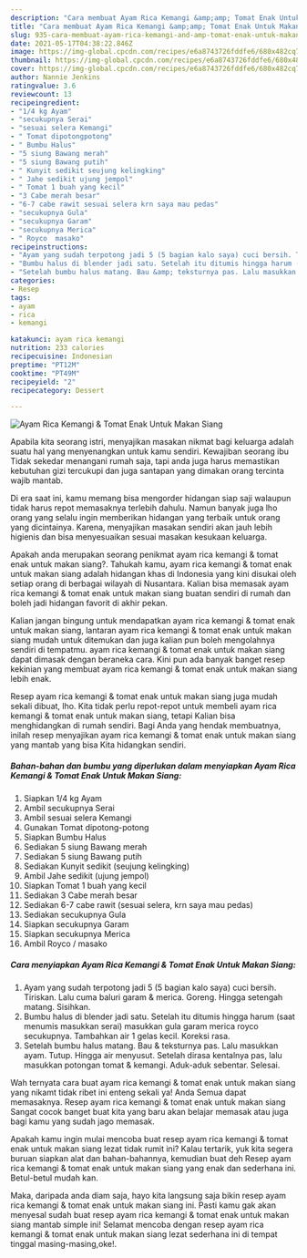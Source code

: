 ```yaml
---
description: "Cara membuat Ayam Rica Kemangi &amp;amp; Tomat Enak Untuk Makan Siang yang enak Untuk Jualan"
title: "Cara membuat Ayam Rica Kemangi &amp;amp; Tomat Enak Untuk Makan Siang yang enak Untuk Jualan"
slug: 935-cara-membuat-ayam-rica-kemangi-and-amp-tomat-enak-untuk-makan-siang-yang-enak-untuk-jualan
date: 2021-05-17T04:38:22.846Z
image: https://img-global.cpcdn.com/recipes/e6a8743726fddfe6/680x482cq70/ayam-rica-kemangi-tomat-enak-untuk-makan-siang-foto-resep-utama.jpg
thumbnail: https://img-global.cpcdn.com/recipes/e6a8743726fddfe6/680x482cq70/ayam-rica-kemangi-tomat-enak-untuk-makan-siang-foto-resep-utama.jpg
cover: https://img-global.cpcdn.com/recipes/e6a8743726fddfe6/680x482cq70/ayam-rica-kemangi-tomat-enak-untuk-makan-siang-foto-resep-utama.jpg
author: Nannie Jenkins
ratingvalue: 3.6
reviewcount: 13
recipeingredient:
- "1/4 kg Ayam"
- "secukupnya Serai"
- "sesuai selera Kemangi"
- " Tomat dipotongpotong"
- " Bumbu Halus"
- "5 siung Bawang merah"
- "5 siung Bawang putih"
- " Kunyit sedikit seujung kelingking"
- " Jahe sedikit ujung jempol"
- " Tomat 1 buah yang kecil"
- "3 Cabe merah besar"
- "6-7 cabe rawit sesuai selera krn saya mau pedas"
- "secukupnya Gula"
- "secukupnya Garam"
- "secukupnya Merica"
- " Royco  masako"
recipeinstructions:
- "Ayam yang sudah terpotong jadi 5 (5 bagian kalo saya) cuci bersih. Tiriskan. Lalu cuma baluri garam &amp; merica. Goreng. Hingga setengah matang. Sisihkan."
- "Bumbu halus di blender jadi satu. Setelah itu ditumis hingga harum (saat menumis masukkan serai) masukkan gula garam merica royco secukupnya. Tambahkan air 1 gelas kecil. Koreksi rasa."
- "Setelah bumbu halus matang. Bau &amp; teksturnya pas. Lalu masukkan ayam. Tutup. Hingga air menyusut. Setelah dirasa kentalnya pas, lalu masukkan potongan tomat &amp; kemangi. Aduk-aduk sebentar. Selesai."
categories:
- Resep
tags:
- ayam
- rica
- kemangi

katakunci: ayam rica kemangi 
nutrition: 233 calories
recipecuisine: Indonesian
preptime: "PT12M"
cooktime: "PT49M"
recipeyield: "2"
recipecategory: Dessert

---
```



![Ayam Rica Kemangi &amp; Tomat Enak Untuk Makan Siang](https://img-global.cpcdn.com/recipes/e6a8743726fddfe6/680x482cq70/ayam-rica-kemangi-tomat-enak-untuk-makan-siang-foto-resep-utama.jpg)

Apabila kita seorang istri, menyajikan masakan nikmat bagi keluarga adalah suatu hal yang menyenangkan untuk kamu sendiri. Kewajiban seorang ibu Tidak sekedar menangani rumah saja, tapi anda juga harus memastikan kebutuhan gizi tercukupi dan juga santapan yang dimakan orang tercinta wajib mantab.

Di era  saat ini, kamu memang bisa mengorder hidangan siap saji walaupun tidak harus repot memasaknya terlebih dahulu. Namun banyak juga lho orang yang selalu ingin memberikan hidangan yang terbaik untuk orang yang dicintainya. Karena, menyajikan masakan sendiri akan jauh lebih higienis dan bisa menyesuaikan sesuai masakan kesukaan keluarga. 



Apakah anda merupakan seorang penikmat ayam rica kemangi &amp; tomat enak untuk makan siang?. Tahukah kamu, ayam rica kemangi &amp; tomat enak untuk makan siang adalah hidangan khas di Indonesia yang kini disukai oleh setiap orang di berbagai wilayah di Nusantara. Kalian bisa memasak ayam rica kemangi &amp; tomat enak untuk makan siang buatan sendiri di rumah dan boleh jadi hidangan favorit di akhir pekan.

Kalian jangan bingung untuk mendapatkan ayam rica kemangi &amp; tomat enak untuk makan siang, lantaran ayam rica kemangi &amp; tomat enak untuk makan siang mudah untuk ditemukan dan juga kalian pun boleh mengolahnya sendiri di tempatmu. ayam rica kemangi &amp; tomat enak untuk makan siang dapat dimasak dengan beraneka cara. Kini pun ada banyak banget resep kekinian yang membuat ayam rica kemangi &amp; tomat enak untuk makan siang lebih enak.

Resep ayam rica kemangi &amp; tomat enak untuk makan siang juga mudah sekali dibuat, lho. Kita tidak perlu repot-repot untuk membeli ayam rica kemangi &amp; tomat enak untuk makan siang, tetapi Kalian bisa menghidangkan di rumah sendiri. Bagi Anda yang hendak membuatnya, inilah resep menyajikan ayam rica kemangi &amp; tomat enak untuk makan siang yang mantab yang bisa Kita hidangkan sendiri.

<!--inarticleads1-->

##### Bahan-bahan dan bumbu yang diperlukan dalam menyiapkan Ayam Rica Kemangi &amp; Tomat Enak Untuk Makan Siang:

1. Siapkan 1/4 kg Ayam
1. Ambil secukupnya Serai
1. Ambil sesuai selera Kemangi
1. Gunakan  Tomat dipotong-potong
1. Siapkan  Bumbu Halus
1. Sediakan 5 siung Bawang merah
1. Sediakan 5 siung Bawang putih
1. Sediakan  Kunyit sedikit (seujung kelingking)
1. Ambil  Jahe sedikit (ujung jempol)
1. Siapkan  Tomat 1 buah yang kecil
1. Sediakan 3 Cabe merah besar
1. Sediakan 6-7 cabe rawit (sesuai selera, krn saya mau pedas)
1. Sediakan secukupnya Gula
1. Siapkan secukupnya Garam
1. Siapkan secukupnya Merica
1. Ambil  Royco / masako




<!--inarticleads2-->

##### Cara menyiapkan Ayam Rica Kemangi &amp; Tomat Enak Untuk Makan Siang:

1. Ayam yang sudah terpotong jadi 5 (5 bagian kalo saya) cuci bersih. Tiriskan. Lalu cuma baluri garam &amp; merica. Goreng. Hingga setengah matang. Sisihkan.
1. Bumbu halus di blender jadi satu. Setelah itu ditumis hingga harum (saat menumis masukkan serai) masukkan gula garam merica royco secukupnya. Tambahkan air 1 gelas kecil. Koreksi rasa.
1. Setelah bumbu halus matang. Bau &amp; teksturnya pas. Lalu masukkan ayam. Tutup. Hingga air menyusut. Setelah dirasa kentalnya pas, lalu masukkan potongan tomat &amp; kemangi. Aduk-aduk sebentar. Selesai.




Wah ternyata cara buat ayam rica kemangi &amp; tomat enak untuk makan siang yang nikamt tidak ribet ini enteng sekali ya! Anda Semua dapat memasaknya. Resep ayam rica kemangi &amp; tomat enak untuk makan siang Sangat cocok banget buat kita yang baru akan belajar memasak atau juga bagi kamu yang sudah jago memasak.

Apakah kamu ingin mulai mencoba buat resep ayam rica kemangi &amp; tomat enak untuk makan siang lezat tidak rumit ini? Kalau tertarik, yuk kita segera buruan siapkan alat dan bahan-bahannya, kemudian buat deh Resep ayam rica kemangi &amp; tomat enak untuk makan siang yang enak dan sederhana ini. Betul-betul mudah kan. 

Maka, daripada anda diam saja, hayo kita langsung saja bikin resep ayam rica kemangi &amp; tomat enak untuk makan siang ini. Pasti kamu gak akan menyesal sudah buat resep ayam rica kemangi &amp; tomat enak untuk makan siang mantab simple ini! Selamat mencoba dengan resep ayam rica kemangi &amp; tomat enak untuk makan siang lezat sederhana ini di tempat tinggal masing-masing,oke!.

